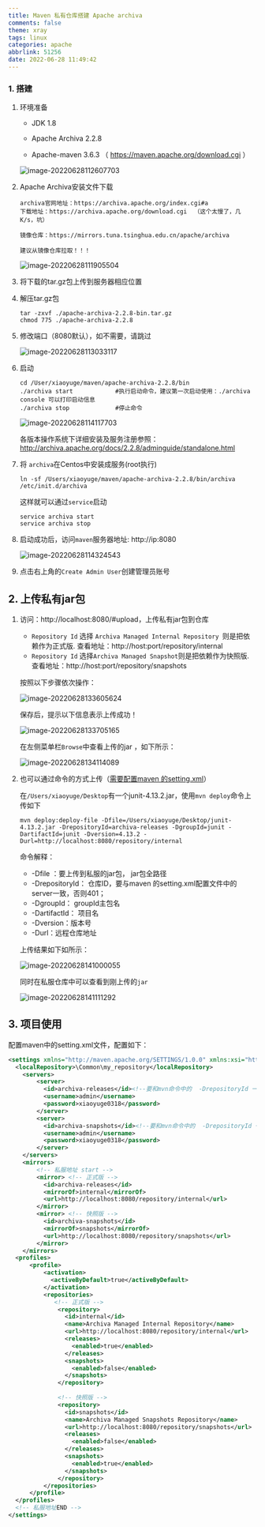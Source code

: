```yaml
---
title: Maven 私有仓库搭建 Apache archiva
comments: false
theme: xray
tags: linux
categories: apache
abbrlink: 51256
date: 2022-06-28 11:49:42
---
```

### 1. 搭建

1.   环境准备
    
     - JDK 1.8
       
     - Apache Archiva 2.2.8 
       
     - Apache-maven 3.6.3 （ https://maven.apache.org/download.cgi ）

     ![image-20220628112607703](./Apache-archiva/image-20220628112607703.png)

2.   Apache Archiva安装文件下载

     ```
     archiva官网地址：https://archiva.apache.org/index.cgi#a
     下载地址：https://archiva.apache.org/download.cgi  （这个太慢了，几K/s，坑）
     
     镜像仓库：https://mirrors.tuna.tsinghua.edu.cn/apache/archiva
     
     建议从镜像仓库拉取！！！
     ```

     ![image-20220628111905504](./Apache-archiva/image-20220628111905504.png)

3.   将下载的tar.gz包上传到服务器相应位置

4.   解压tar.gz包

     ```shell
     tar -zxvf ./apache-archiva-2.2.8-bin.tar.gz 
     chmod 775 ./apache-archiva-2.2.8
     ```

5.   修改端口（8080默认），如不需要，请跳过

     ![image-20220628113033117](./Apache-archiva/image-20220628113033117.png)

6.   启动

     ```shell
     cd /User/xiaoyuge/maven/apache-archiva-2.2.8/bin
     ./archiva start 			#执行启动命令，建议第一次启动使用：./archiva console 可以打印启动信息
     ./archiva stop				#停止命令
     ```

     ![image-20220628114117703](./Apache-archiva/image-20220628114117703.png)
	     
     各版本操作系统下详细安装及服务注册参照：http://archiva.apache.org/docs/2.2.8/adminguide/standalone.html


7.   将 `archiva`在Centos中安装成服务(root执行)

     ```shell
     ln -sf /Users/xiaoyuge/maven/apache-archiva-2.2.8/bin/archiva /etc/init.d/archiva
     ```

     这样就可以通过`service`启动

     ```shell
     service archiva start
     service archiva stop
     ```


8.   启动成功后，访问`maven`服务器地址: http://ip:8080

     ![image-20220628114324543](./Apache-archiva/image-20220628114324543.png)

9.   点击右上角的`Create Admin User`创建管理员账号

## 2. 上传私有jar包

1.   访问：http://localhost:8080/#upload，上传私有jar包到仓库

     - `Repository Id` 选择 `Archiva Managed Internal Repository `则是把依赖作为正式版. 查看地址：http://host:port/repository/internal
     - `Repository Id` 选择` Archiva Managed Snapshot `则是把依赖作为快照版.	查看地址：http://host:port/repository/snapshots

     按照以下步骤依次操作：

     ![image-20220628133605624](./Apache-archiva/image-20220628133605624.png)

     保存后，提示以下信息表示上传成功！

     ![image-20220628133705165](./Apache-archiva/image-20220628133705165.png)

     在左侧菜单栏`Browse`中查看上传的jar ，如下所示：

     ![image-20220628134114089](./Apache-archiva/image-20220628134114089.png)

2.   也可以通过命令的方式上传（[需要配置maven 的setting.xml](#setting)）

     在`/Users/xiaoyuge/Desktop`有一个junit-4.13.2.jar，使用`mvn deploy`命令上传如下

     ```shell
     mvn deploy:deploy-file -Dfile=/Users/xiaoyuge/Desktop/junit-4.13.2.jar -DrepositoryId=archiva-releases -DgroupId=junit -DartifactId=junit -Dversion=4.13.2 -Durl=http://localhost:8080/repository/internal
     ```
     命令解释：
     - -Dfile ：要上传到私服的jar包， jar包全路径
     - -DrepositoryId： 仓库ID，要与maven 的setting.xml配置文件中的server一致，否则401；
     - -DgroupId： groupId主包名 
     - -DartifactId： 项目名
     - -Dversion：版本号
     - -Durl：远程仓库地址

     上传结果如下如所示：

     ![image-20220628141000055](./Apache-archiva/image-20220628141000055.png)

     同时在私服仓库中可以查看到刚上传的`jar`

     ![image-20220628141111292](./Apache-archiva/image-20220628141111292.png)

## 3. 项目使用
<span id='setting'>配置maven中的setting.xml文件，配置如下：</span>

```xml
<settings xmlns="http://maven.apache.org/SETTINGS/1.0.0" xmlns:xsi="http://www.w3.org/2001/XMLSchema-instance"    xsi:schemaLocation="http://maven.apache.org/SETTINGS/1.0.0 http://maven.apache.org/xsd/settings-1.0.0.xsd">
  <localRepository>\Common\my_repository</localRepository>
	<servers>
		<server>
		  <id>archiva-releases</id><!--要和mvn命令中的  -DrepositoryId 一致-->
		  <username>admin</username>
		  <password>xiaoyuge0318</password>
		</server>
		<server>
		  <id>archiva-snapshots</id><!--要和mvn命令中的  -DrepositoryId 一致-->
		  <username>admin</username>
		  <password>xiaoyuge0318</password>
		</server>
	</servers>
	<mirrors>
		<!-- 私服地址 start -->
		<mirror> <!-- 正式版 -->
		  <id>archiva-releases</id> 
		  <mirrorOf>internal</mirrorOf> 
		  <url>http://localhost:8080/repository/internal</url> 
		</mirror>
		<mirror> <!-- 快照版 -->
		  <id>archiva-snapshots</id>
		  <mirrorOf>snapshots</mirrorOf> 
		  <url>http://localhost:8080/repository/snapshots</url> 
		</mirror>
	</mirrors>
  <profiles>
      <profile>
          <activation>
            <activeByDefault>true</activeByDefault>
          </activation>
          <repositories>
             <!-- 正式版 -->
              <repository>
                <id>internal</id>
                <name>Archiva Managed Internal Repository</name>
                <url>http://localhost:8080/repository/internal</url>
                <releases>
                  <enabled>true</enabled>
                </releases>
                <snapshots>
                  <enabled>false</enabled>
                </snapshots>
              </repository>
            
              <!-- 快照版 -->
              <repository>
                <id>snapshots</id>
                <name>Archiva Managed Snapshots Repository</name>
                <url>http://localhost:8080/repository/snapshots</url>
                <releases>
                  <enabled>false</enabled>
                </releases>
                <snapshots>
                  <enabled>true</enabled>
                </snapshots>
              </repository>
          </repositories>
      </profile>
  </profiles>
  <!-- 私服地址END -->
</settings>
```

